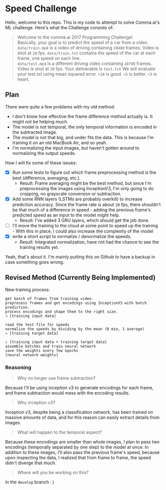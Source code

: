 # Speed Challenge
Hello, welcome to this repo.
This is my code to attempt to solve Comma.ai's ML challenge.
Here's what the Challenge consists of:

>Welcome to the comma.ai 2017 Programming Challenge!  
Basically, your goal is to predict the speed of a car from a video.  
`data/train.mp4` is a video of driving containing `20400` frames. Video is shot at `20` fps.
`data/train.txt` contains the speed of the car at each frame, one speed on each line.  
`data/test.mp4` is a different driving video containing `10798` frames. Video is shot at `20` fps.
Your deliverable is `test.txt`
We will evaluate your test.txt using mean squared error. `<10` is good. `<5` is better. `<3` is heart.

## Plan
There were quite a few problems with my old method:

- I don't know how effective the frame difference method actually is.
  It might not be helping much.
- The model is not temporal, the only temporal information is encoded in the subtracted image.
- The model is not that big, and under fits the data.
  This is because I'm training it on an old MacBook Air, and so yeah.
- I'm normalizing the input images, but haven't gotten around to normalizing the output speeds.

How I will fix some of these issues:

- [x] Run some tests to figure out which frame preprocessing method is the best (difference, averaging, etc.).
    - Result: Frame averaging might be the best method,
      but since I'm preprocessing the images using InceptionV3,
      I'm only going to do cropping, no grayscale conversion or subtraction.
- [x] Add some RNN layers (LSTMs are probably overkill) to increase prediction accuracy.
      Since the frame rate is about `20` fps, there shouldn't be that much of a difference in speed -
      adding the previous frame's predicted speed as an input to the model might help.
    - Result: I've added 3 GRU layers, which should get the job done.
- [ ] I'll move the training to the cloud at some point to speed up the training -
      With this in place, I could also increase the complexity of the model
- [x] write a short script to normalize / denormalize the speeds.
    - Result: Integrated normalization, have not had the chance to see the training results yet.

Yeah, that's about it. I'm mainly putting this on Github to have a backup in case something goes wrong.

## Revised Method (Currently Being Implemented)
New training process:

```
get batch of frames from training video.
preprocess frames and get encodings using InceptionV3 with batch prediction.
process encodings and shape them to the right size.
→ [training input data]

read the test file for speeds
normalize the speeds by dividing by the mean (0 min, 1 average)
→ [training target data]

↓ [training input data + training target data]
assemble batches and train neural network
save the weights every few epochs
[neural network weights]
```

### Reasoning
> Why no longer use frame subtraction?

Because I'll be using inception v3 to generate encodings for each frame, and frame subtraction would mess with the encoding results.

> Why inception v3?

Inception v3, despite being a classification network, has been trained on massive amounts of data, and for this reason can easily extract details from images.

> What will happen to the temporal aspect?

Because these encodings are smaller than whole images, I plan to pass two encodings (temporally separated by one step) to the model at once.
In addition to these images, I'll also pass the previous frame's speed, because upon inspecting the data, I realized that from frame to frame, the speed didn't diverge that much.

> Where will you be working on this?

In the `develop` branch : )
